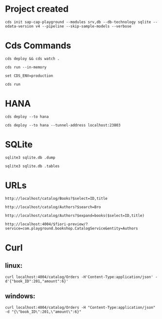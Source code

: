 # Project created

    cds init sap-cap-playground --modules srv,db --db-technology sqlite --odata-version v4 --pipeline --skip-sample-models --verbose

# Cds Commands

    cds deploy && cds watch .

    cds run --in-memory

    set CDS_ENV=production 
    
    cds run

# HANA

    cds deploy --to hana

    cds deploy --to hana --tunnel-address localhost:23803

# SQLite

    sqlite3 sqlite.db .dump

    sqlite3 sqlite.db .tables

# URLs

    http://localhost/catalog/Books?$select=ID,title

    http://localhost/catalog/Authors?$search=Bro

    http://localhost/catalog/Authors?$expand=books($select=ID,title)

    http://localhost:4004/$fiori-preview/?service=com.playground.bookshop.CatalogService&entity=Authors

# Curl
## linux:
    curl localhost:4004/catalog/Orders -H'Content-Type:application/json' -d'{"book_ID":201,"amount":6}'
## windows:
    curl localhost:4004/catalog/Orders -H "Content-Type:application/json" -d "{\"book_ID\":201,\"amount\":6}"